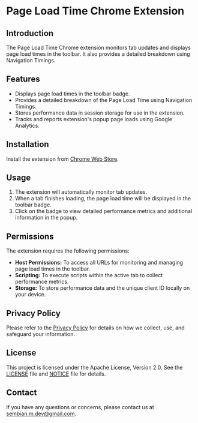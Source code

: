 # Page Load Time Chrome Extension

## Introduction

The Page Load Time Chrome extension monitors tab updates and displays page load times in the toolbar. It also provides a detailed breakdown using Navigation Timings.

## Features

- Displays page load times in the toolbar badge.
- Provides a detailed breakdown of the Page Load Time using Navigation Timings.
- Stores performance data in session storage for use in the extension.
- Tracks and reports extension's popup page loads using Google Analytics.


## Installation

Install the extension from [Chrome Web Store](https://chromewebstore.google.com/detail/page-load-time/jboepgdkcgchplagkfmgdhefadfahgda).

## Usage

1. The extension will automatically monitor tab updates.
2. When a tab finishes loading, the page load time will be displayed in the toolbar badge.
3. Click on the badge to view detailed performance metrics and additional information in the popup.

## Permissions

The extension requires the following permissions:

- **Host Permissions:** To access all URLs for monitoring and managing page load times in the toolbar.
- **Scripting:** To execute scripts within the active tab to collect performance metrics.
- **Storage:** To store performance data and the unique client ID locally on your device.

## Privacy Policy

Please refer to the [Privacy Policy](PRIVACY.md) for details on how we collect, use, and safeguard your information.


## License

This project is licensed under the Apache License, Version 2.0. See the [LICENSE](LICENSE) file and [NOTICE](NOTICE) file for details.

## Contact

If you have any questions or concerns, please contact us at [sembian.m.dev@gmail.com](mailto:sembian.m.dev@gmail.com).


